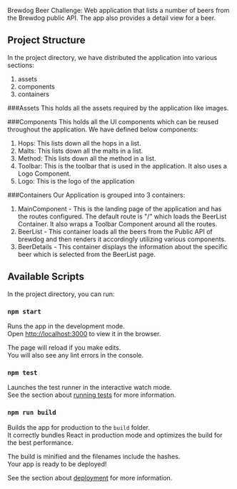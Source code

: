 Brewdog Beer Challenge: Web application that lists a number of beers from the Brewdog public API. The app also provides a detail view for a beer.

## Project Structure
In the project directory, we have distributed the application into various sections:

1. assets
2. components
3. containers

###Assets
This holds all the assets required by the application like images.

###Components
This holds all the UI components which can be reused throughout the application. We have defined below components:

1. Hops: This lists down all the hops in a list.
2. Malts: This lists down all the malts in a list.
3. Method: This lists down all the method in a list.
4. Toolbar: This is the toolbar that is used in the application. It also uses a Logo Component.
5. Logo: This is the logo of the application

###Containers
Our Application is grouped into 3 containers:

1. MainComponent - This is the landing page of the application and has the routes configured. The default route is "/" which loads the BeerList Container. It also wraps a Toolbar Component around all the routes.
2. BeerList - This container loads all the beers from the Public API of brewdog and then renders it accordingly utilizing various components.
3. BeerDetails - This container displays the information about the specific beer which is selected from the BeerList page.



## Available Scripts

In the project directory, you can run:

### `npm start`

Runs the app in the development mode.<br>
Open [http://localhost:3000](http://localhost:3000) to view it in the browser.

The page will reload if you make edits.<br>
You will also see any lint errors in the console.

### `npm test`

Launches the test runner in the interactive watch mode.<br>
See the section about [running tests](https://facebook.github.io/create-react-app/docs/running-tests) for more information.

### `npm run build`

Builds the app for production to the `build` folder.<br>
It correctly bundles React in production mode and optimizes the build for the best performance.

The build is minified and the filenames include the hashes.<br>
Your app is ready to be deployed!

See the section about [deployment](https://facebook.github.io/create-react-app/docs/deployment) for more information.
